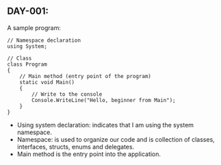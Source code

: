 ## DAY-001:

A sample program:

```
// Namespace declaration
using System;

// Class
class Program
{
    // Main method (entry point of the program)
    static void Main()
    {
        // Write to the console
        Console.WriteLine("Hello, beginner from Main");
    }
}
```

- Using system declaration: indicates that I am using the system namespace.
- Namespace: is used to organize our code and is collection of classes, interfaces, structs, enums and delegates.
- Main method is the entry point into the application.
